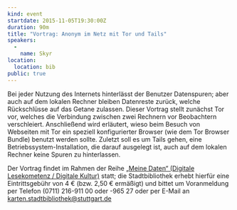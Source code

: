 ```yaml
---
kind: event
startdate: 2015-11-05T19:30:00Z
duration: 90m
title: "Vortrag: Anonym im Netz mit Tor und Tails"
speakers:
  -
    name: Skyr
location:
  location: bib
public: true
---
```

Bei jeder Nutzung des Internets hinterlässt der Benutzer Datenspuren;
aber auch auf dem lokalen Rechner bleiben Datenreste zurück, welche
Rückschlüsse auf das Getane zulassen. Dieser Vortrag stellt zunächst Tor
vor, welches die Verbindung zwischen zwei Rechnern vor Beobachtern
verschleiert. Anschließend wird erläutert, wieso beim Besuch von
Webseiten mit Tor ein speziell konfigurierter Browser (wie dem Tor
Browser Bundle) benutzt werden sollte. Zuletzt soll es um Tails gehen,
eine Betriebssystem-Installation, die darauf ausgelegt ist, auch auf dem
lokalen Rechner keine Spuren zu hinterlassen.

Der Vortrag findet im Rahmen der Reihe [„Meine Daten“ (Digitale Lesekometenz / Digitale
Kultur)](http://www1.stuttgart.de/stadtbuecherei/digitale_lesekompetenz/index.php)
statt; die Stadtbibliothek erhebt hierfür eine Eintrittsgebühr von 4 €
(bzw. 2,50 € ermäßigt) und bittet um Voranmeldung per Telefon
(0711) 216-911 00 oder -965 27 oder per E-Mail an
karten.stadtbibliothek@stuttgart.de

